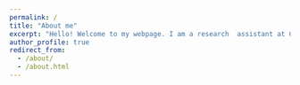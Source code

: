 ```yaml
---
permalink: /
title: "About me"
excerpt: "Hello! Welcome to my webpage. I am a research  assistant at CEEE. My research interests include maternal and child health, as well as health systems in China and other low-and middle-income countries, with a focus on quality, equity, and access to healthcare."
author_profile: true
redirect_from: 
  - /about/
  - /about.html
---
```

